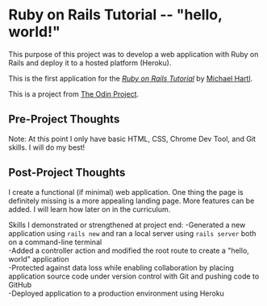 # Ruby on Rails Tutorial -- "hello, world!"

This purpose of this project was to develop a web application with Ruby on Rails and deploy it to a hosted platform (Heroku).

This is the first application for the
[*Ruby on Rails Tutorial*](https://www.railstutorial.org/book/beginning)
by [Michael Hartl](http://www.michaelhartl.com/).

This is a project from [The Odin Project](https://www.theodinproject.com/courses/web-development-101/lessons/ruby-on-rails-basics).


## Pre-Project Thoughts

Note: At this point I only have basic HTML, CSS, Chrome Dev Tool, and Git skills.
I will do my best!

## Post-Project Thoughts

I create a functional (if minimal) web application. One thing the page is definitely missing is a more appealing landing page. More
features can be added. I will learn how later on in the curriculum.

Skills I demonstrated or strengthened at project end: 
-Generated a new application using `rails new` and ran a local server using
`rails server` both on a command-line terminal <br>
-Added a controller action and modified the root route to create a "hello, world"
application <br>
-Protected against data loss while enabling collaboration by placing application 
source code under version control with Git and pushing code to GitHub <br>
-Deployed application to a production environment using Heroku


